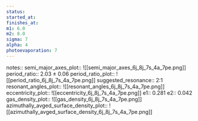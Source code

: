 ```yaml
---
status:
started_at:
finishes_at:
m1: 6.0
m2: 8.0
sigma: 7
alpha: 4
photoevaporation: 7
---
```


notes::
semi_major_axes_plot:: ![[semi_major_axes_6j_8j_7s_4a_7pe.png]]
period_ratio:: 2.03 ± 0.06
period_ratio_plot:: ![[period_ratio_6j_8j_7s_4a_7pe.png]]
suggested_resonance:: 2:1
resonant_angles_plot:: ![[resonant_angles_6j_8j_7s_4a_7pe.png]]
eccentricity_plot:: ![[eccentricity_6j_8j_7s_4a_7pe.png]]
e1:: 0.281
e2:: 0.042
gas_density_plot:: ![[gas_density_6j_8j_7s_4a_7pe.png]]
azimuthally_avged_surface_density_plot:: ![[azimuthally_avged_surface_density_6j_8j_7s_4a_7pe.png]]
